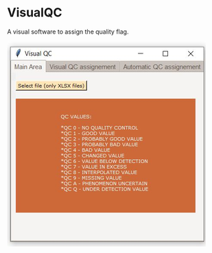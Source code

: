 # VisualQC

A visual software to assign the quality flag.

![logo](https://github.com/PythonOpenProjects/VisualQC/blob/c0c32bbe709d221ed012922b8e6b60a2ef925729/images/Clipboard01.jpg)
